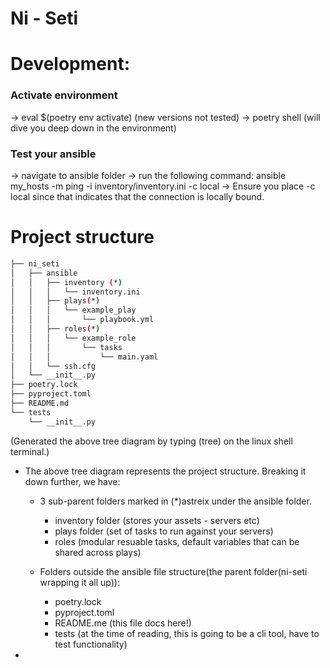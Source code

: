 # Ni - Seti

# Development:

### Activate environment
-> eval $(poetry env activate) (new versions not tested)
-> poetry shell (will dive you deep down in the environment)

### Test your ansible
-> navigate to ansible folder 
-> run the following command:
ansible my_hosts -m ping -i inventory/inventory.ini -c local 
-> Ensure you place -c local since that indicates that the connection is locally bound.

# Project structure
```bash
├── ni_seti
│   ├── ansible
│   │   ├── inventory (*)
│   │   │   └── inventory.ini
│   │   ├── plays(*)
│   │   │   └── example_play
│   │   │       └── playbook.yml
│   │   ├── roles(*)
│   │   │   └── example_role
│   │   │       └── tasks
│   │   │           └── main.yaml
│   │   └── ssh.cfg
│   └── __init__.py
├── poetry.lock
├── pyproject.toml
├── README.md
└── tests
    └── __init__.py
```
(Generated the above tree diagram by typing (tree) on the linux shell terminal.)

- The above tree diagram represents the project structure. Breaking it down further,
we have: 
    - 3 sub-parent folders marked in (*)astreix under the ansible folder.
    
        - inventory folder (stores your assets - servers etc)
        - plays folder (set of tasks to run against your servers)
        - roles (modular resuable tasks, default variables that can be shared across plays)
    
    - Folders outside the ansible file structure(the parent folder(ni-seti wrapping it all up)):

        - poetry.lock 
        - pyproject.toml
        - README.me (this file docs here!)
        - tests (at the time of reading, this is going to be a cli tool, have to test functionality)

- 